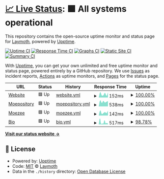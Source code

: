 # [📈 Live Status](https://status.laymoth.dev): <!--live status--> **🟩 All systems operational**

This repository contains the open-source uptime monitor and status page for [Laymoth](laymoth.dev), powered by [Upptime](https://github.com/upptime/upptime).

[![Uptime CI](https://github.com/laymoth/status/workflows/Uptime%20CI/badge.svg)](https://github.com/laymoth/status/actions?query=workflow%3A%22Uptime+CI%22)
[![Response Time CI](https://github.com/laymoth/status/workflows/Response%20Time%20CI/badge.svg)](https://github.com/laymoth/status/actions?query=workflow%3A%22Response+Time+CI%22)
[![Graphs CI](https://github.com/laymoth/status/workflows/Graphs%20CI/badge.svg)](https://github.com/laymoth/status/actions?query=workflow%3A%22Graphs+CI%22)
[![Static Site CI](https://github.com/laymoth/status/workflows/Static%20Site%20CI/badge.svg)](https://github.com/laymoth/status/actions?query=workflow%3A%22Static+Site+CI%22)
[![Summary CI](https://github.com/laymoth/status/workflows/Summary%20CI/badge.svg)](https://github.com/laymoth/status/actions?query=workflow%3A%22Summary+CI%22)

With [Upptime](https://upptime.js.org), you can get your own unlimited and free uptime monitor and status page, powered entirely by a GitHub repository. We use [Issues](https://github.com/laymoth/status/issues) as incident reports, [Actions](https://github.com/laymoth/status/actions) as uptime monitors, and [Pages](https://status.laymoth.dev) for the status page.

<!--start: status pages-->
<!-- This summary is generated by Upptime (https://github.com/upptime/upptime) -->
<!-- Do not edit this manually, your changes will be overwritten -->
<!-- prettier-ignore -->
| URL | Status | History | Response Time | Uptime |
| --- | ------ | ------- | ------------- | ------ |
| <img alt="" src="https://favicons.githubusercontent.com/laymoth.dev" height="13"> [Website](https://laymoth.dev) | 🟩 Up | [website.yml](https://github.com/laymoth/status/commits/HEAD/history/website.yml) | <details><summary><img alt="Response time graph" src="./graphs/website/response-time-week.png" height="20"> 152ms</summary><br><a href="https://laymoth.github.io/status/history/website"><img alt="Response time 152" src="https://img.shields.io/endpoint?url=https%3A%2F%2Fraw.githubusercontent.com%2Flaymoth%2Fstatus%2FHEAD%2Fapi%2Fwebsite%2Fresponse-time.json"></a><br><a href="https://laymoth.github.io/status/history/website"><img alt="24-hour response time 216" src="https://img.shields.io/endpoint?url=https%3A%2F%2Fraw.githubusercontent.com%2Flaymoth%2Fstatus%2FHEAD%2Fapi%2Fwebsite%2Fresponse-time-day.json"></a><br><a href="https://laymoth.github.io/status/history/website"><img alt="7-day response time 152" src="https://img.shields.io/endpoint?url=https%3A%2F%2Fraw.githubusercontent.com%2Flaymoth%2Fstatus%2FHEAD%2Fapi%2Fwebsite%2Fresponse-time-week.json"></a><br><a href="https://laymoth.github.io/status/history/website"><img alt="30-day response time 152" src="https://img.shields.io/endpoint?url=https%3A%2F%2Fraw.githubusercontent.com%2Flaymoth%2Fstatus%2FHEAD%2Fapi%2Fwebsite%2Fresponse-time-month.json"></a><br><a href="https://laymoth.github.io/status/history/website"><img alt="1-year response time 152" src="https://img.shields.io/endpoint?url=https%3A%2F%2Fraw.githubusercontent.com%2Flaymoth%2Fstatus%2FHEAD%2Fapi%2Fwebsite%2Fresponse-time-year.json"></a></details> | <details><summary><a href="https://laymoth.github.io/status/history/website">100.00%</a></summary><a href="https://laymoth.github.io/status/history/website"><img alt="All-time uptime 100.00%" src="https://img.shields.io/endpoint?url=https%3A%2F%2Fraw.githubusercontent.com%2Flaymoth%2Fstatus%2FHEAD%2Fapi%2Fwebsite%2Fuptime.json"></a><br><a href="https://laymoth.github.io/status/history/website"><img alt="24-hour uptime 100.00%" src="https://img.shields.io/endpoint?url=https%3A%2F%2Fraw.githubusercontent.com%2Flaymoth%2Fstatus%2FHEAD%2Fapi%2Fwebsite%2Fuptime-day.json"></a><br><a href="https://laymoth.github.io/status/history/website"><img alt="7-day uptime 100.00%" src="https://img.shields.io/endpoint?url=https%3A%2F%2Fraw.githubusercontent.com%2Flaymoth%2Fstatus%2FHEAD%2Fapi%2Fwebsite%2Fuptime-week.json"></a><br><a href="https://laymoth.github.io/status/history/website"><img alt="30-day uptime 100.00%" src="https://img.shields.io/endpoint?url=https%3A%2F%2Fraw.githubusercontent.com%2Flaymoth%2Fstatus%2FHEAD%2Fapi%2Fwebsite%2Fuptime-month.json"></a><br><a href="https://laymoth.github.io/status/history/website"><img alt="1-year uptime 100.00%" src="https://img.shields.io/endpoint?url=https%3A%2F%2Fraw.githubusercontent.com%2Flaymoth%2Fstatus%2FHEAD%2Fapi%2Fwebsite%2Fuptime-year.json"></a></details>
| <img alt="" src="https://favicons.githubusercontent.com/pkgs.moezee.space" height="13"> [Moepository](https://pkgs.moezee.space) | 🟩 Up | [moepository.yml](https://github.com/laymoth/status/commits/HEAD/history/moepository.yml) | <details><summary><img alt="Response time graph" src="./graphs/moepository/response-time-week.png" height="20"> 538ms</summary><br><a href="https://laymoth.github.io/status/history/moepository"><img alt="Response time 538" src="https://img.shields.io/endpoint?url=https%3A%2F%2Fraw.githubusercontent.com%2Flaymoth%2Fstatus%2FHEAD%2Fapi%2Fmoepository%2Fresponse-time.json"></a><br><a href="https://laymoth.github.io/status/history/moepository"><img alt="24-hour response time 566" src="https://img.shields.io/endpoint?url=https%3A%2F%2Fraw.githubusercontent.com%2Flaymoth%2Fstatus%2FHEAD%2Fapi%2Fmoepository%2Fresponse-time-day.json"></a><br><a href="https://laymoth.github.io/status/history/moepository"><img alt="7-day response time 538" src="https://img.shields.io/endpoint?url=https%3A%2F%2Fraw.githubusercontent.com%2Flaymoth%2Fstatus%2FHEAD%2Fapi%2Fmoepository%2Fresponse-time-week.json"></a><br><a href="https://laymoth.github.io/status/history/moepository"><img alt="30-day response time 538" src="https://img.shields.io/endpoint?url=https%3A%2F%2Fraw.githubusercontent.com%2Flaymoth%2Fstatus%2FHEAD%2Fapi%2Fmoepository%2Fresponse-time-month.json"></a><br><a href="https://laymoth.github.io/status/history/moepository"><img alt="1-year response time 538" src="https://img.shields.io/endpoint?url=https%3A%2F%2Fraw.githubusercontent.com%2Flaymoth%2Fstatus%2FHEAD%2Fapi%2Fmoepository%2Fresponse-time-year.json"></a></details> | <details><summary><a href="https://laymoth.github.io/status/history/moepository">100.00%</a></summary><a href="https://laymoth.github.io/status/history/moepository"><img alt="All-time uptime 100.00%" src="https://img.shields.io/endpoint?url=https%3A%2F%2Fraw.githubusercontent.com%2Flaymoth%2Fstatus%2FHEAD%2Fapi%2Fmoepository%2Fuptime.json"></a><br><a href="https://laymoth.github.io/status/history/moepository"><img alt="24-hour uptime 100.00%" src="https://img.shields.io/endpoint?url=https%3A%2F%2Fraw.githubusercontent.com%2Flaymoth%2Fstatus%2FHEAD%2Fapi%2Fmoepository%2Fuptime-day.json"></a><br><a href="https://laymoth.github.io/status/history/moepository"><img alt="7-day uptime 100.00%" src="https://img.shields.io/endpoint?url=https%3A%2F%2Fraw.githubusercontent.com%2Flaymoth%2Fstatus%2FHEAD%2Fapi%2Fmoepository%2Fuptime-week.json"></a><br><a href="https://laymoth.github.io/status/history/moepository"><img alt="30-day uptime 100.00%" src="https://img.shields.io/endpoint?url=https%3A%2F%2Fraw.githubusercontent.com%2Flaymoth%2Fstatus%2FHEAD%2Fapi%2Fmoepository%2Fuptime-month.json"></a><br><a href="https://laymoth.github.io/status/history/moepository"><img alt="1-year uptime 100.00%" src="https://img.shields.io/endpoint?url=https%3A%2F%2Fraw.githubusercontent.com%2Flaymoth%2Fstatus%2FHEAD%2Fapi%2Fmoepository%2Fuptime-year.json"></a></details>
| <img alt="" src="https://favicons.githubusercontent.com/moezee.space" height="13"> [Moezee](https://moezee.space) | 🟩 Up | [moezee.yml](https://github.com/laymoth/status/commits/HEAD/history/moezee.yml) | <details><summary><img alt="Response time graph" src="./graphs/moezee/response-time-week.png" height="20"> 142ms</summary><br><a href="https://laymoth.github.io/status/history/moezee"><img alt="Response time 142" src="https://img.shields.io/endpoint?url=https%3A%2F%2Fraw.githubusercontent.com%2Flaymoth%2Fstatus%2FHEAD%2Fapi%2Fmoezee%2Fresponse-time.json"></a><br><a href="https://laymoth.github.io/status/history/moezee"><img alt="24-hour response time 200" src="https://img.shields.io/endpoint?url=https%3A%2F%2Fraw.githubusercontent.com%2Flaymoth%2Fstatus%2FHEAD%2Fapi%2Fmoezee%2Fresponse-time-day.json"></a><br><a href="https://laymoth.github.io/status/history/moezee"><img alt="7-day response time 142" src="https://img.shields.io/endpoint?url=https%3A%2F%2Fraw.githubusercontent.com%2Flaymoth%2Fstatus%2FHEAD%2Fapi%2Fmoezee%2Fresponse-time-week.json"></a><br><a href="https://laymoth.github.io/status/history/moezee"><img alt="30-day response time 142" src="https://img.shields.io/endpoint?url=https%3A%2F%2Fraw.githubusercontent.com%2Flaymoth%2Fstatus%2FHEAD%2Fapi%2Fmoezee%2Fresponse-time-month.json"></a><br><a href="https://laymoth.github.io/status/history/moezee"><img alt="1-year response time 142" src="https://img.shields.io/endpoint?url=https%3A%2F%2Fraw.githubusercontent.com%2Flaymoth%2Fstatus%2FHEAD%2Fapi%2Fmoezee%2Fresponse-time-year.json"></a></details> | <details><summary><a href="https://laymoth.github.io/status/history/moezee">100.00%</a></summary><a href="https://laymoth.github.io/status/history/moezee"><img alt="All-time uptime 100.00%" src="https://img.shields.io/endpoint?url=https%3A%2F%2Fraw.githubusercontent.com%2Flaymoth%2Fstatus%2FHEAD%2Fapi%2Fmoezee%2Fuptime.json"></a><br><a href="https://laymoth.github.io/status/history/moezee"><img alt="24-hour uptime 100.00%" src="https://img.shields.io/endpoint?url=https%3A%2F%2Fraw.githubusercontent.com%2Flaymoth%2Fstatus%2FHEAD%2Fapi%2Fmoezee%2Fuptime-day.json"></a><br><a href="https://laymoth.github.io/status/history/moezee"><img alt="7-day uptime 100.00%" src="https://img.shields.io/endpoint?url=https%3A%2F%2Fraw.githubusercontent.com%2Flaymoth%2Fstatus%2FHEAD%2Fapi%2Fmoezee%2Fuptime-week.json"></a><br><a href="https://laymoth.github.io/status/history/moezee"><img alt="30-day uptime 100.00%" src="https://img.shields.io/endpoint?url=https%3A%2F%2Fraw.githubusercontent.com%2Flaymoth%2Fstatus%2FHEAD%2Fapi%2Fmoezee%2Fuptime-month.json"></a><br><a href="https://laymoth.github.io/status/history/moezee"><img alt="1-year uptime 100.00%" src="https://img.shields.io/endpoint?url=https%3A%2F%2Fraw.githubusercontent.com%2Flaymoth%2Fstatus%2FHEAD%2Fapi%2Fmoezee%2Fuptime-year.json"></a></details>
| <img alt="" src="https://favicons.githubusercontent.com/xdeveryti.me" height="13"> [Bio](https://xdeveryti.me/laymoth) | 🟩 Up | [bio.yml](https://github.com/laymoth/status/commits/HEAD/history/bio.yml) | <details><summary><img alt="Response time graph" src="./graphs/bio/response-time-week.png" height="20"> 517ms</summary><br><a href="https://laymoth.github.io/status/history/bio"><img alt="Response time 517" src="https://img.shields.io/endpoint?url=https%3A%2F%2Fraw.githubusercontent.com%2Flaymoth%2Fstatus%2FHEAD%2Fapi%2Fbio%2Fresponse-time.json"></a><br><a href="https://laymoth.github.io/status/history/bio"><img alt="24-hour response time 481" src="https://img.shields.io/endpoint?url=https%3A%2F%2Fraw.githubusercontent.com%2Flaymoth%2Fstatus%2FHEAD%2Fapi%2Fbio%2Fresponse-time-day.json"></a><br><a href="https://laymoth.github.io/status/history/bio"><img alt="7-day response time 517" src="https://img.shields.io/endpoint?url=https%3A%2F%2Fraw.githubusercontent.com%2Flaymoth%2Fstatus%2FHEAD%2Fapi%2Fbio%2Fresponse-time-week.json"></a><br><a href="https://laymoth.github.io/status/history/bio"><img alt="30-day response time 517" src="https://img.shields.io/endpoint?url=https%3A%2F%2Fraw.githubusercontent.com%2Flaymoth%2Fstatus%2FHEAD%2Fapi%2Fbio%2Fresponse-time-month.json"></a><br><a href="https://laymoth.github.io/status/history/bio"><img alt="1-year response time 517" src="https://img.shields.io/endpoint?url=https%3A%2F%2Fraw.githubusercontent.com%2Flaymoth%2Fstatus%2FHEAD%2Fapi%2Fbio%2Fresponse-time-year.json"></a></details> | <details><summary><a href="https://laymoth.github.io/status/history/bio">98.78%</a></summary><a href="https://laymoth.github.io/status/history/bio"><img alt="All-time uptime 98.78%" src="https://img.shields.io/endpoint?url=https%3A%2F%2Fraw.githubusercontent.com%2Flaymoth%2Fstatus%2FHEAD%2Fapi%2Fbio%2Fuptime.json"></a><br><a href="https://laymoth.github.io/status/history/bio"><img alt="24-hour uptime 96.65%" src="https://img.shields.io/endpoint?url=https%3A%2F%2Fraw.githubusercontent.com%2Flaymoth%2Fstatus%2FHEAD%2Fapi%2Fbio%2Fuptime-day.json"></a><br><a href="https://laymoth.github.io/status/history/bio"><img alt="7-day uptime 98.78%" src="https://img.shields.io/endpoint?url=https%3A%2F%2Fraw.githubusercontent.com%2Flaymoth%2Fstatus%2FHEAD%2Fapi%2Fbio%2Fuptime-week.json"></a><br><a href="https://laymoth.github.io/status/history/bio"><img alt="30-day uptime 98.78%" src="https://img.shields.io/endpoint?url=https%3A%2F%2Fraw.githubusercontent.com%2Flaymoth%2Fstatus%2FHEAD%2Fapi%2Fbio%2Fuptime-month.json"></a><br><a href="https://laymoth.github.io/status/history/bio"><img alt="1-year uptime 98.78%" src="https://img.shields.io/endpoint?url=https%3A%2F%2Fraw.githubusercontent.com%2Flaymoth%2Fstatus%2FHEAD%2Fapi%2Fbio%2Fuptime-year.json"></a></details>

<!--end: status pages-->

[**Visit our status website →**](https://status.laymoth.dev)

## 📄 License

- Powered by: [Upptime](https://github.com/upptime/upptime)
- Code: [MIT](./LICENSE) © [Laymoth](laymoth.dev)
- Data in the `./history` directory: [Open Database License](https://opendatacommons.org/licenses/odbl/1-0/)
